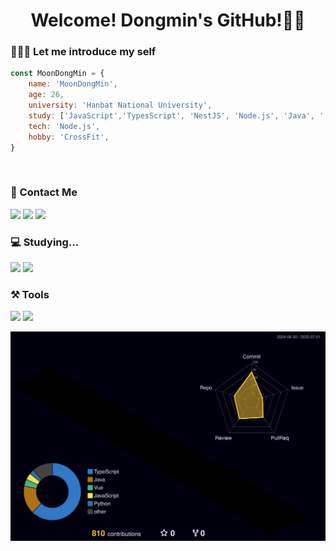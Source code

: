 # <center> Welcome! Dongmin's GitHub!👋🏻</center>

### 👨🏼‍💻 Let me introduce my self

```javascript
const MoonDongMin = {
    name: 'MoonDongMin',
    age: 26,
    university: 'Hanbat National University',
    study: ['JavaScript','TypesScript', 'NestJS', 'Node.js', 'Java', '...'],
    tech: 'Node.js',
    hobby: 'CrossFit',
}
```  
<br>

### 📩 Contact Me
<a href="https://www.instagram.com/m_dongmin/"><img src="https://img.shields.io/badge/Instagram-E4405F?style=flat&logo=instagram&logoColor=white"/></a>
<a href="https://github.com/MoonDongmin"><img src="https://img.shields.io/badge/GitHub-181717?style=flat&logo=GitHub&logoColor=white"/></a>
<a href="mailto:water_8750@naver.com"><img src="https://img.shields.io/badge/Naver-03C75A?style=flat&logo=Naver&logoColor=white"/></a>
<br>

### 💻 Studying...
<img src="https://img.shields.io/badge/NestJS-E0234E?style=flat&logo=NestJS&logoColor=white"/></a>
<img src="https://img.shields.io/badge/JavaScript-F7DF1E?style=flat&logo=JavaScript&logoColor=white"/></a>
<br>

### ⚒️ Tools
<img src="https://img.shields.io/badge/JetBrains-000000?style=flat&logo=JetBrains&logoColor=white"/></a>
<img src="https://img.shields.io/badge/WebStorm-000000?style=flat&logo=WebStorm&logoColor=white"/></a>

![](profile-3d-contrib/profile-night-rainbow.svg)
